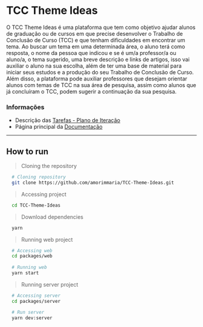 # TCC Theme Ideas

O TCC Theme Ideas é uma plataforma que  tem como objetivo ajudar alunos de graduação ou de cursos em que precise desenvolver  o Trabalho de Conclusão de Curso (TCC) e  que tenham dificuldades em encontrar um tema. Ao buscar um tema em uma determinada área, o aluno terá como resposta, o nome da pessoa que indicou e se é um/a professor/a ou aluno/a, o tema sugerido, uma breve descrição e  links de artigos, isso vai auxiliar o aluno na sua escolha, além de ter uma base de material para iniciar seus estudos e a produção do seu Trabalho de Conclusão de Curso. Além disso, a plataforma pode auxiliar professores que desejam orientar alunos com temas de TCC na sua área de pesquisa, assim como alunos que já concluíram o TCC, podem sugerir a continuação da sua pesquisa.


### Informações 
* Descrição das [Tarefas - Plano de Iteração](docs/tarefas.md)
* Página principal da [Documentação](docs/docs.md)

---
## How to run

  > Cloning the repository
  ```bash
    # Cloning repository
    git clone https://github.com/amorimmaria/TCC-Theme-Ideas.git
  ```
  > Accessing project
  ```bash
    cd TCC-Theme-Ideas
  ```
  > Download dependencies
  ```bash
    yarn
  ```
  > Running web project
  ```bash
    # Accessing web
    cd packages/web
    
    # Running web 
    yarn start
  ```

  > Running server project
  ```bash
    # Accessing server
    cd packages/server

    # Run server
    yarn dev:server
  ```

